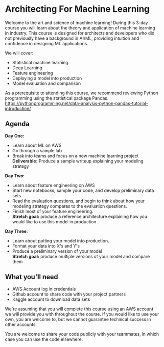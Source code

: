 # Architecting For Machine Learning
Welcome to the art and science of machine learning! During this 3-day course you will learn about the theory and application of machine learning in industry. This course is designed for architects and developers who did not previously have a background in AI/ML, providing intuition and confidence in designing ML applications.

We will cover:
- Statistical machine learning
- Deep Learning
- Feature engineering
- Deploying a model into production
- Model evaluation and comparison

As a prerequisite to attending this course, we recommend reviewing Python programming using the statistical package Pandas.
https://pythonprogramming.net/data-analysis-python-pandas-tutorial-introduction/ 

## Agenda

__Day One:__
- Learn about ML on AWS
- Go through a sample lab
- Break into teams and focus on a new machine learning project\
__Deliverable:__ Produce a sample writeup explaining your modeling strategy

__Day Two:__ 
- Learn about feature engineering on AWS
- Start new notebooks, sample your code, and develop preliminary data sets
- Read the evaluation questions, and begin to think about how your modeling strategy compares to the evaluation questions.
- Finish most of your feature engineering.\
__Stretch goal:__ produce a reference architecture explaining how you would like to use this model in production

__Day Three:__
- Learn about putting your model into production.
- Format your data into X's and Y's
- Produce a preliminary version of your model\
__Stretch goal:__ produce multiple versions of your model and compare them

## What you'll need
- AWS Account log in credentials
- Github account to share code with your project partners
- Kaggle account to download data sets

We're assuming that you will complete this course using an AWS account we will provide you with throughout the course. If you would like to use your own, you are welcome to, but we cannot guarantee technical success in other accounts.

You are welcome to share your code publicly with your teammates, in which case you can use the code elsewhere.
